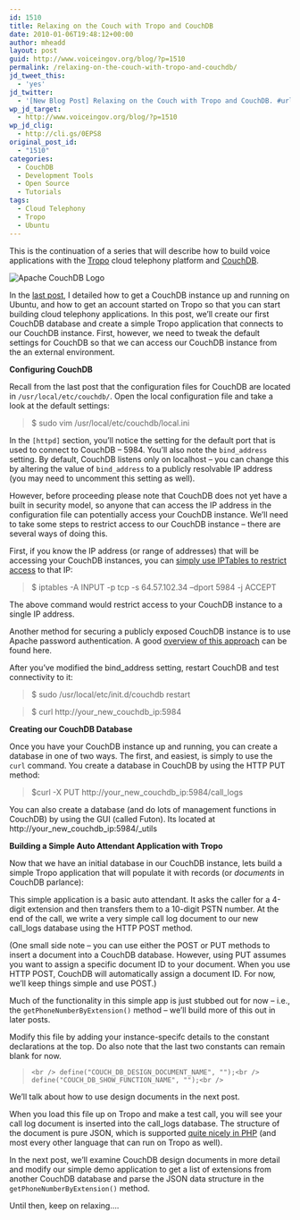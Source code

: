 ```yaml
---
id: 1510
title: Relaxing on the Couch with Tropo and CouchDB
date: 2010-01-06T19:48:12+00:00
author: mheadd
layout: post
guid: http://www.voiceingov.org/blog/?p=1510
permalink: /relaxing-on-the-couch-with-tropo-and-couchdb/
jd_tweet_this:
  - 'yes'
jd_twitter:
  - '[New Blog Post] Relaxing on the Couch with Tropo and CouchDB. #url# #voxeo #tropo #couchdb #ivr'
wp_jd_target:
  - http://www.voiceingov.org/blog/?p=1510
wp_jd_clig:
  - http://cli.gs/0EPS8
original_post_id:
  - "1510"
categories:
  - CouchDB
  - Development Tools
  - Open Source
  - Tutorials
tags:
  - Cloud Telephony
  - Tropo
  - Ubuntu
---
```

This is the continuation of a series that will describe how to build voice applications with the <a href="http://www.tropo.com" target="_blank">Tropo</a> cloud telephony platform and <a href="http://couchdb.apache.org/" target="_blank">CouchDB</a>.
  
![Apache CouchDB Logo](http://localhost:8000/wp-content/uploads/2010/01/couchdb-logo.png)
  
In the [last post](http://www.voiceingov.org/blog/?p=1471), I detailed how to get a CouchDB instance up and running on Ubuntu, and how to get an account started on Tropo so that you can start building cloud telephony applications. In this post, we&#8217;ll create our first CouchDB database and create a simple Tropo application that connects to our CouchDB instance. First, however, we need to tweak the default settings for CouchDB so that we can access our CouchDB instance from the an external environment.

**Configuring CouchDB**

Recall from the last post that the configuration files for CouchDB are located in `/usr/local/etc/couchdb/`. Open the local configuration file and take a look at the default settings:

> $ sudo vim /usr/local/etc/couchdb/local.ini 

In the  `[httpd]` section, you’ll notice the setting for the default port that is used to connect to CouchDB &#8211; 5984. You’ll also note the `bind_address` setting. By default, CouchDB listens only on localhost – you can change this by altering the value of `bind_address` to a publicly resolvable IP address (you may need to uncomment this setting as well).

However, before proceeding please note that CouchDB does not yet have a built in security model, so anyone that can access the IP address in the configuration file can potentially access your CouchDB instance. We’ll need to take some steps to restrict access to our CouchDB instance – there are several ways of doing this.

First, if you know the IP address (or range of addresses) that will be accessing your CouchDB instances, you can <a href="https://help.ubuntu.com/community/IptablesHowTo" target="_blank">simply use IPTables to restrict access</a> to that IP:

> $ iptables -A INPUT -p tcp -s 64.57.102.34 &#8211;dport 5984 -j ACCEPT 

The above command would restrict access to your CouchDB instance to a single IP address.

Another method for securing a publicly exposed CouchDB instance is to use Apache password authentication. A good <a href="http://smartic.us/2008/11/08/couchdb-basic-authentication/" target="_blank">overview of this approach</a> can be found here.

After you’ve modified the bind_address setting, restart CouchDB and test connectivity to it:

> $ sudo /usr/local/etc/init.d/couchdb restart
  
> $ curl http://your\_new\_couchdb_ip:5984 

**Creating our CouchDB Database**

Once you have your CouchDB instance up and running, you can create a database in one of two ways. The first, and easiest, is simply to use the `curl` command. You create a database in CouchDB by using the HTTP PUT method:

> $curl -X PUT http://your\_new\_couchdb\_ip:5984/call\_logs 

You can also create a database (and do lots of management functions in CouchDB) by using the GUI (called Futon). Its located at http://your\_new\_couchdb\_ip:5984/\_utils

**Building a Simple Auto Attendant Application with Tropo**

Now that we have an initial database in our CouchDB instance, lets build a simple Tropo application that will populate it with records (or _documents_ in CouchDB parlance):

This simple application is a basic auto attendant. It asks the caller for a 4-digit extension and then transfers them to a 10-digit PSTN number. At the end of the call, we write a very simple call log document to our new call_logs database using the HTTP POST method.

(One small side note – you can use either the POST or PUT methods to insert a document into a CouchDB database. However, using PUT assumes you want to assign a specific document ID to your document. When you use HTTP POST, CouchDB will automatically assign a document ID. For now, we’ll keep things simple and use POST.)

Much of the functionality in this simple app is just stubbed out for now &#8211; i.e., the `getPhoneNumberByExtension()` method &#8211; we’ll build more of this out in later posts.

Modify this file by adding your instance-specifc details to the constant declarations at the top. Do also note that the last two constants can remain blank for now.

> `<br />
define("COUCH_DB_DESIGN_DOCUMENT_NAME", "");<br />
define("COUCH_DB_SHOW_FUNCTION_NAME", "");<br />
` 

We’ll talk about how to use design documents in the next post.

When you load this file up on Tropo and make a test call, you will see your call log document is inserted into the call_logs database. The structure of the document is pure JSON, which is supported <a href="http://us2.php.net/manual/en/book.json.php" target="_blank">quite nicely in PHP</a> (and most every other language that can run on Tropo as well).

In the next post, we’ll examine CouchDB design documents in more detail and modify our simple demo application to get a list of extensions from another CouchDB database and parse the JSON data structure in the `getPhoneNumberByExtension()` method.

Until then, keep on relaxing….